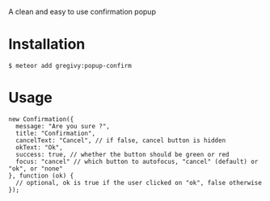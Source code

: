 A clean and easy to use confirmation popup

Installation
============

    $ meteor add gregivy:popup-confirm

Usage
=====


	new Confirmation({
      message: "Are you sure ?",
      title: "Confirmation",
      cancelText: "Cancel", // if false, cancel button is hidden
      okText: "Ok",
      success: true, // whether the button should be green or red
      focus: "cancel" // which button to autofocus, "cancel" (default) or "ok", or "none"
    }, function (ok) {
      // optional, ok is true if the user clicked on "ok", false otherwise
    });
